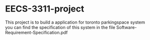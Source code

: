# EECS-3311-project
This project is to build a application for toronto parkingspace system <br /> 
you can find the specification of this system in the file Software-Requirement-Specification.pdf <br />
